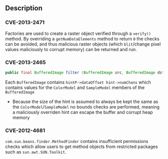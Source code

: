 ## Description
### CVE-2013-2471
Factories are used to create a raster object verified through a `verify()` method. By overriding a `getNumDataElements` method to return `0` the checks can be avoided, and thus malicious raster objects (which `blit`/change pixel values maliciously to corrupt memory) can be returned and run.
### CVE-2013-2465
```java
public final BufferedImage filter (BufferedImage src, BufferedImage dst)
```
Each `BufferedImage` contains `hintP->dataOffset hint->numChans` which contains values for the `ColorModel` and `SampleModel` members of the `BufferedImage`
- Because the size of the hint is assumed to always be kept the same as the `ColorModel`/`SampleModel` no bounds checks are performed, meaning a maliciously overriden hint can escape the buffer and corrupt heap memory
### CVE-2012-4681
`com.sun.beans.finder.MethodFinder` contains insufficient permissions checks which allow users to get method objects from restricted packages such as `sun.awt.SUN.Toolkit`.

